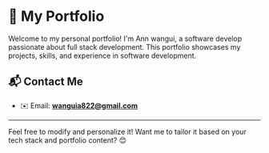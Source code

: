 # 🚀 My Portfolio  

Welcome to my personal portfolio! I'm Ann wangui, a software develop passionate about full stack development. This portfolio showcases my projects, skills, and experience in software development.  

## 📬 Contact Me  

- ✉️ Email: **<wanguia822@gmail.com>**

---

Feel free to modify and personalize it! Want me to tailor it based on your tech stack and portfolio content? 😊
